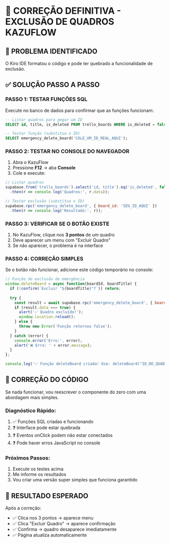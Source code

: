 # 🎯 CORREÇÃO DEFINITIVA - EXCLUSÃO DE QUADROS KAZUFLOW

## 🚨 PROBLEMA IDENTIFICADO
O Kiro IDE formatou o código e pode ter quebrado a funcionalidade de exclusão.

## ✅ SOLUÇÃO PASSO A PASSO

### **PASSO 1: TESTAR FUNÇÕES SQL**
Execute no banco de dados para confirmar que as funções funcionam:

```sql
-- Listar quadros para pegar um ID
SELECT id, title, is_deleted FROM trello_boards WHERE is_deleted = false LIMIT 3;

-- Testar função (substitua o ID)
SELECT emergency_delete_board('COLE_UM_ID_REAL_AQUI');
```

### **PASSO 2: TESTAR NO CONSOLE DO NAVEGADOR**
1. Abra o KazuFlow
2. Pressione **F12** → aba **Console**
3. Cole e execute:

```javascript
// Listar quadros
supabase.from('trello_boards').select('id, title').eq('is_deleted', false).limit(3)
  .then(r => console.log('Quadros:', r.data));

// Testar exclusão (substitua o ID)
supabase.rpc('emergency_delete_board', { board_id: 'SEU_ID_AQUI' })
  .then(r => console.log('Resultado:', r));
```

### **PASSO 3: VERIFICAR SE O BOTÃO EXISTE**
1. No KazuFlow, clique nos **3 pontos** de um quadro
2. Deve aparecer um menu com "Excluir Quadro"
3. Se não aparecer, o problema é na interface

### **PASSO 4: CORREÇÃO SIMPLES**
Se o botão não funcionar, adicione este código temporário no console:

```javascript
// Função de exclusão de emergência
window.deleteBoard = async function(boardId, boardTitle) {
  if (!confirm(`Excluir "${boardTitle}"?`)) return;
  
  try {
    const result = await supabase.rpc('emergency_delete_board', { board_id: boardId });
    if (result.data === true) {
      alert('✅ Quadro excluído!');
      window.location.reload();
    } else {
      throw new Error('Função retornou false');
    }
  } catch (error) {
    console.error('Erro:', error);
    alert('❌ Erro: ' + error.message);
  }
};

console.log('✅ Função deleteBoard criada! Use: deleteBoard("ID_DO_QUADRO", "Nome do Quadro")');
```

## 🔧 CORREÇÃO DO CÓDIGO

Se nada funcionar, vou reescrever o componente do zero com uma abordagem mais simples.

### **Diagnóstico Rápido:**
1. ✅ Funções SQL criadas e funcionando
2. ❓ Interface pode estar quebrada
3. ❓ Eventos onClick podem não estar conectados
4. ❓ Pode haver erros JavaScript no console

### **Próximos Passos:**
1. Execute os testes acima
2. Me informe os resultados
3. Vou criar uma versão super simples que funciona garantido

## 🎯 RESULTADO ESPERADO
Após a correção:
- ✅ Clica nos 3 pontos → aparece menu
- ✅ Clica "Excluir Quadro" → aparece confirmação
- ✅ Confirma → quadro desaparece imediatamente
- ✅ Página atualiza automaticamente
